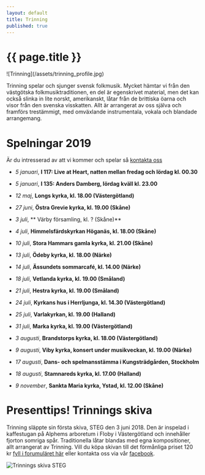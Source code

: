 ```yaml
---
layout: default
title: Trinning
published: true
---
```

<div>
  <h1 class="page-title">{{ page.title }}</h1>
</div>
![Trinning](/assets/trinning_profile.jpg)

Trinning spelar och sjunger svensk folkmusik. Mycket hämtar vi från den västgötska folkmusiktraditionen, en del är egenskrivet material, men det kan också slinka 
in lite norskt, amerikanskt, låtar från de brittiska öarna och visor från den svenska visskatten. Allt är arrangerat av oss själva och framförs trestämmigt, med omväxlande instrumentala, vokala och blandade arrangemang.

# Spelningar 2019
Är du intresserad av att vi kommer och spelar så [kontakta oss](/kontakt)

* *5 januari*, **I 117: Live at Heart, natten mellan fredag och lördag kl. 00.30** 
 
* *5 januari*, **I 135: Anders Damberg, lördag kväll kl. 23.00**  

* *12 maj*, **Longs kyrka, kl. 18.00 (Västergötland)**

* *27 juni*, **Östra Grevie kyrka, kl. 19.00 (Skåne)**

* *3 juli*, ** Värby församling, kl. ? (Skåne)**

* *4 juli*, **Himmelsfärdskyrkan Höganäs, kl. 18.00 (Skåne)** 

* *10 juli*, **Stora Hammars gamla kyrka, kl. 21.00 (Skåne)**

* *13 juli*, **Ödeby kyrka, kl. 18.00 (Närke)**

* *14 juli*, **Ässundets sommarcafé, kl. 14.00 (Närke)**

* *18 juli*, **Vetlanda kyrka, kl. 19.00 (Småland)**

* *21 juli*, **Hestra kyrka, kl. 19.00 (Småland)**

* *24 juli*, **Kyrkans hus i Herrljunga, kl. 14.30 (Västergötland)**

* *25 juli*, **Varlakyrkan, kl. 19.00 (Halland)**

* *31 juli*, **Marka kyrka, kl. 19.00 (Västergötland)**

* *3 augusti*, **Brandstorps kyrka, kl. 18.00 (Västergötland)**

* *9 augusti*, **Viby kyrka, konsert under musikveckan, kl. 19.00 (Närke)**

* *17 augusti*, **Dans- och spelmansstämma i Kungsträdgården, Stockholm** 

* *18 augusti*, **Stamnareds kyrka, kl. 17.00 (Halland)**

* *9 november*, **Sankta Maria kyrka, Ystad, kl. 12.00 (Skåne)**

# Presenttips! Trinnings skiva
Trinning släppte sin första skiva, STEG den 3 juni 2018. Den är inspelad i kaffestugan på Alphems arboretum i Floby i Västergötland och innehåller fjorton somriga spår. Traditionella låtar blandas med egna kompositioner, allt arrangerat av Trinning. Vill du köpa skivan till det förmånliga priset 120 kr [fyll i forumuläret här](/skivor) eller kontakta oss via vår [facebook](https://www.facebook.com/trinningfolk/). 

![Trinnings skiva STEG]({{site.baseurl}}//assets/CD-steg.jpg)

